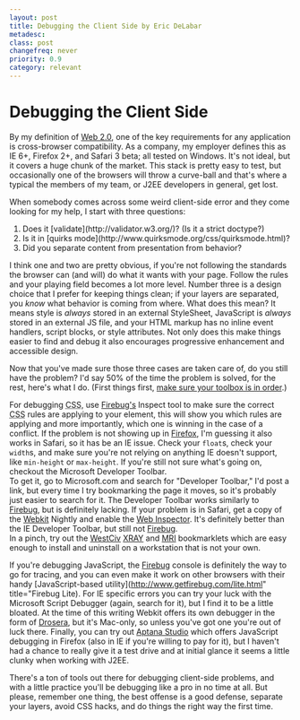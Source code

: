 ```yaml
---
layout: post
title: Debugging the Client Side by Eric DeLabar
metadesc: 
class: post
changefreq: never
priority: 0.9
category: relevant
---
```

# Debugging the Client Side

By my definition of [Web 2.0](/2008/02/web-20-religion-politics), one of the key requirements for any 
application is cross-browser compatibility.  As a company, my employer defines this as IE 
6+, Firefox 2+, and Safari 3 beta; all tested on Windows.  It's not ideal, but it covers a huge chunk of the market. 
This stack is pretty easy to test, but occasionally one of the browsers will throw a curve-ball and that's where a 
typical the members of my team, or J2EE developers in general, get lost.

When somebody comes across some weird client-side error and they come looking for my help, I start with three questions:

<ol>
<li>Does it [validate](http://validator.w3.org/)? (Is it a strict&nbsp;doctype?)</li>
<li>Is it in [quirks&nbsp;mode](http://www.quirksmode.org/css/quirksmode.html)?</li>
<li>Did you separate content from presentation from&nbsp;behavior?</li>
</ol>

I think one and two are pretty obvious, if you're not following the standards the browser can (and will) do what 
it wants with your page.  Follow the rules and your playing field becomes a lot more level.  Number three is a 
design choice that I prefer for keeping things clean; if your layers are separated, you *know* what behavior 
is coming from where.  What does this mean?  It means style is *always* stored in an external StyleSheet, 
JavaScript is *always* stored in an external JS file, and your 
HTML markup has no inline event handlers, script blocks, or style attributes.  Not only 
does this make things easier to find and debug it also encourages progressive enhancement and accessible design.

Now that you've made sure those three cases are taken care of, do you still have the problem?  I'd say 50% of the 
time the problem is solved, for the rest, here's what I do.  (First things first, 
[make sure your toolbox is in order](/2007/02/lets-talk-about-tools-part-1.html).)

For debugging <acronym title="Cascading Style Sheet">CSS</acronym>, use 
[Firebug's](http://www.getfirebug.com/) Inspect tool to make sure the correct 
<acronym title="Cascading Style Sheet">CSS</acronym> rules are applying 
to your element, this will show you which rules are applying and more importantly, which one 
is winning in the case of a conflict.  If the problem is not showing up in 
[Firefox](http://www.mozilla.com/en-US/firefox/), I'm guessing it also works in Safari, 
so it has be an IE issue.  Check your `float`s, check your 
`width`s, and make sure you're not relying on anything IE doesn't support, like 
`min-height` or `max-height`.  If you're still not sure what's going on, checkout the Microsoft Developer Toolbar.  
To get it, go to Microsoft.com and search for "Developer Toolbar," I'd post a link, but every time I try 
bookmarking the page it moves, so it's probably just easier to search for it.  The Developer Toolbar works 
similarly to [Firebug](http://www.getfirebug.com/), but is definitely lacking.  If your problem 
is in Safari, get a copy of the [Webkit](http://webkit.org/) Nightly and enable the 
[Web Inspector](http://trac.webkit.org/projects/webkit/wiki/Web%20Inspector).  It's definitely 
better than the IE Developer Toolbar, but still not [Firebug](http://www.getfirebug.com/).  
In a pinch, try out the [WestCiv](http://www.westciv.com/) 
[XRAY](http://www.westciv.com/xray/index.html) and 
[MRI](http://www.westciv.com/mri/index.html) bookmarklets which are easy 
enough to install and uninstall on a workstation that is not your own.

If you're debugging JavaScript, the [Firebug](http://www.getfirebug.com) console is definitely the 
way to go for tracing, and you can even make it work on other browsers with their handy 
[JavaScript-based utility](http://www.getfirebug.com/lite.html" title="Firebug Lite).  For 
IE specific errors you can try your luck with the Microsoft Script Debugger (again, 
search for it), but I find it to be a little bloated.  At the time of this writing Webkit offers its own 
debugger in the form of [Drosera](http://trac.webkit.org/projects/webkit/wiki/Drosera), but it's 
Mac-only, so unless you've got one you're out of luck there.  Finally, you can try out 
[Aptana Studio](http://aptana.com/studio/) which offers JavaScript debugging in Firefox (also in 
IE if you're willing to pay for it), but I haven't had a chance to really give it 
a test drive and at initial glance it seems a little clunky when working with J2EE.

There's a ton of tools out there for debugging client-side problems, and with a little practice you'll be 
debugging like a pro in no time at all.  But please, remember one thing, the best offense is a good defense, 
separate your layers, avoid CSS hacks, and do things the right way the first time.
